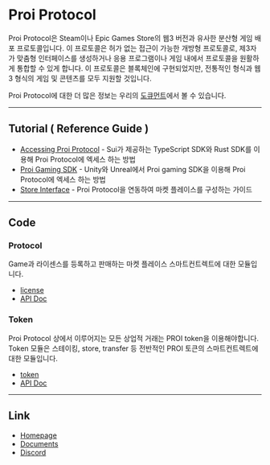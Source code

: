 # Proi Protocol
Proi Protocol은 Steam이나 Epic Games Store의 웹3 버전과 유사한 분산형 게임 배포 프로토콜입니다. 이 프로토콜은 허가 없는 접근이 가능한 개방형 프로토콜로, 제3자가 맞춤형 인터페이스를 생성하거나 응용 프로그램이나 게임 내에서 프로토콜을 원활하게 통합할 수 있게 합니다. 이 프로토콜은 블록체인에 구현되었지만, 전통적인 형식과 웹3 형식의 게임 및 콘텐츠를 모두 지원할 것입니다.

Proi Protocol에 대한 더 많은 정보는 우리의 [도큐먼트](https://likhogames.gitbook.io/proi-protocol/, "Proi Documents")에서 볼 수 있습니다.
* * *
## Tutorial ( Reference Guide )
- [Accessing Proi Protocol](/docs/tutorial/accessing_Proi_Protocol.md) - Sui가 제공하는 TypeScript SDK와 Rust SDK를 이용해 Proi Protocol에 엑세스 하는 방법
- [Proi Gaming SDK](/docs/tutorial/Proi_gaming_SDK.md) - Unity와 Unreal에서 Proi gaming SDK을 이용해 Proi Protocol에 엑세스 하는 방법
- [Store Interface](/docs/tutorial/Proi_gaming_SDK.md) - Proi Protocol을 연동하여 마켓 플레이스를 구성하는 가이드
* * *
## Code
### Protocol
Game과 라이센스를 등록하고 판매하는 마켓 플레이스 스마트컨트렉트에 대한 모듈입니다.
- [license](/sources/license.move)
- [API Doc](/docs/api/license.md)
### Token
Proi Protocol 상에서 이루어지는 모든 상업적 거래는 PROI token을 이용해야합니다. Token 모듈은 스테이킹, store, transfer 등 전반적인 PROI 토큰의 스마트컨트렉트에 대한 모듈입니다. 
- [token](/sources/token.move)
- [API Doc](/docs/api/token.md)
* * *
## Link
- [Homepage](https://proiprotocol.com/)
- [Documents](https://likhogames.gitbook.io/proi-protocol/)
- [Discord](https://discord.gg/h6Mgsv874K)